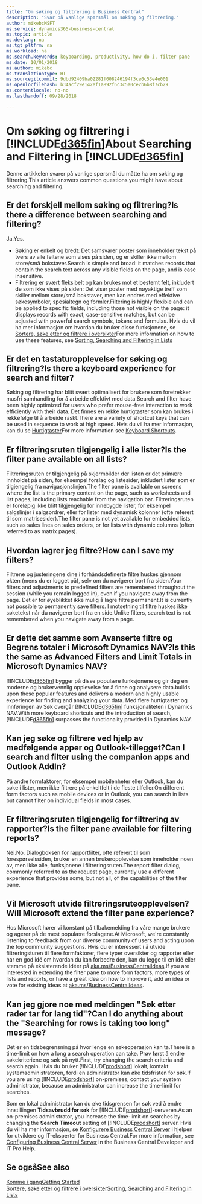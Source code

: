 ```yaml
---
title: "Om søking og filtrering i Business Central"
description: "Svar på vanlige spørsmål om søking og filtrering."
author: mikebcMSFT
ms.service: dynamics365-business-central
ms.topic: article
ms.devlang: na
ms.tgt_pltfrm: na
ms.workload: na
ms.search.keywords: keyboarding, productivity, how do i, filter pane
ms.date: 10/01/2018
ms.author: mikebc
ms.translationtype: HT
ms.sourcegitcommit: 9dbd92409ba02281f008246194f3ce0c53e4e001
ms.openlocfilehash: b34acf29e142ef1a892f6c3c5a0ce2b6b8f7cb29
ms.contentlocale: nb-no
ms.lasthandoff: 09/28/2018

---
```


# <a name="about-searching-and-filtering-in-included365finincludesd365finmdmd"></a><span data-ttu-id="76b02-103">Om søking og filtrering i [!INCLUDE[d365fin](includes/d365fin_md.md)]</span><span class="sxs-lookup"><span data-stu-id="76b02-103">About Searching and Filtering in [!INCLUDE[d365fin](includes/d365fin_md.md)]</span></span>
<span data-ttu-id="76b02-104">Denne artikkelen svarer på vanlige spørsmål du måtte ha om søking og filtrering.</span><span class="sxs-lookup"><span data-stu-id="76b02-104">This article answers common questions you might have about searching and filtering.</span></span>

## <a name="is-there-a-difference-between-searching-and-filtering"></a><span data-ttu-id="76b02-105">Er det forskjell mellom søking og filtrering?</span><span class="sxs-lookup"><span data-stu-id="76b02-105">Is there a difference between searching and filtering?</span></span>
<span data-ttu-id="76b02-106">Ja.</span><span class="sxs-lookup"><span data-stu-id="76b02-106">Yes.</span></span>
- <span data-ttu-id="76b02-107">Søking er enkelt og bredt: Det samsvarer poster som inneholder tekst på tvers av alle feltene som vises på siden, og er skiller ikke mellom store/små bokstaver.</span><span class="sxs-lookup"><span data-stu-id="76b02-107">Search is simple and broad: it matches records that contain the search text across any visible fields on the page, and is case insensitive.</span></span>
- <span data-ttu-id="76b02-108">Filtrering er svært fleksibelt og kan brukes mot et bestemt felt, inkludert de som ikke vises på siden: Det viser poster med nøyaktige treff som skiller mellom store/små bokstaver, men kan endres med effektive søkesymboler, spesialtegn og formler.</span><span class="sxs-lookup"><span data-stu-id="76b02-108">Filtering is highly flexible and can be applied to specific fields, including those not visible on the page: it displays records with exact, case-sensitive matches, but can be adjusted with powerful search symbols, tokens and formulas.</span></span> <span data-ttu-id="76b02-109">Hvis du vil ha mer informasjon om hvordan du bruker disse funksjonene, se [Sortere, søke etter og filtrere i oversikter](ui-enter-criteria-filters.md)</span><span class="sxs-lookup"><span data-stu-id="76b02-109">For more information on how to use these features, see [Sorting, Searching and Filtering in Lists](ui-enter-criteria-filters.md)</span></span>

## <a name="is-there-a-keyboard-experience-for-search-and-filter"></a><span data-ttu-id="76b02-110">Er det en tastaturopplevelse for søking og filtrering?</span><span class="sxs-lookup"><span data-stu-id="76b02-110">Is there a keyboard experience for search and filter?</span></span>
<span data-ttu-id="76b02-111">Søking og filtrering har blitt svært optimalisert for brukere som foretrekker musfri samhandling for å arbeide effektivt med data.</span><span class="sxs-lookup"><span data-stu-id="76b02-111">Search and filter have been highly optimized for users who prefer mouse-free interaction to work efficiently with their data.</span></span> <span data-ttu-id="76b02-112">Det finnes en rekke hurtigtaster som kan brukes i rekkefølge til å arbeide raskt.</span><span class="sxs-lookup"><span data-stu-id="76b02-112">There are a variety of shortcut keys that can be used in sequence to work at high speed.</span></span> <span data-ttu-id="76b02-113">Hvis du vil ha mer informasjon, kan du se [Hurtigtaster](keyboard-shortcuts.md#KeyboardFilter)</span><span class="sxs-lookup"><span data-stu-id="76b02-113">For more information see [Keyboard Shortcuts](keyboard-shortcuts.md#KeyboardFilter).</span></span>

## <a name="is-the-filter-pane-available-on-all-lists"></a><span data-ttu-id="76b02-114">Er filtreringsruten tilgjengelig i alle lister?</span><span class="sxs-lookup"><span data-stu-id="76b02-114">Is the filter pane available on all lists?</span></span>
<span data-ttu-id="76b02-115">Filtreringsruten er tilgjengelig på skjermbilder der listen er det primære innholdet på siden, for eksempel forslag og listesider, inkludert lister som er tilgjengelig fra navigasjonslinjen.</span><span class="sxs-lookup"><span data-stu-id="76b02-115">The filter pane is available on screens where the list is the primary content on the page, such as worksheets and list pages, including lists reachable from the navigation bar.</span></span> <span data-ttu-id="76b02-116">Filtreringsruten er foreløpig ikke blitt tilgjengelig for innebygde lister, for eksempel salgslinjer i salgsordrer, eller for lister med dynamisk kolonner (ofte referert til som matrisesider).</span><span class="sxs-lookup"><span data-stu-id="76b02-116">The filter pane is not yet available for embedded lists, such as sales lines on sales orders, or for lists with dynamic columns (often referred to as matrix pages).</span></span> 

## <a name="how-can-i-save-my-filters"></a><span data-ttu-id="76b02-117">Hvordan lagrer jeg filtre?</span><span class="sxs-lookup"><span data-stu-id="76b02-117">How can I save my filters?</span></span>
<span data-ttu-id="76b02-118">Filtrene og justeringene dine i forhåndsdefinerte filtre huskes gjennom økten (mens du er logget på), selv om du navigerer bort fra siden.</span><span class="sxs-lookup"><span data-stu-id="76b02-118">Your filters and adjustments to predefined filters are remembered throughout the session (while you remain logged in), even if you navigate away from the page.</span></span> <span data-ttu-id="76b02-119">Det er for øyeblikket ikke mulig å lagre filtre permanent.</span><span class="sxs-lookup"><span data-stu-id="76b02-119">It is currently not possible to permanently save filters.</span></span>
<span data-ttu-id="76b02-120">I motsetning til filtre huskes ikke søketekst når du navigerer bort fra en side.</span><span class="sxs-lookup"><span data-stu-id="76b02-120">Unlike filters, search text is not remembered when you navigate away from a page.</span></span>

## <a name="is-this-the-same-as-advanced-filters-and-limit-totals-in-microsoft-dynamics-nav"></a><span data-ttu-id="76b02-121">Er dette det samme som Avanserte filtre og Begrens totaler i Microsoft Dynamics NAV?</span><span class="sxs-lookup"><span data-stu-id="76b02-121">Is this the same as Advanced Filters and Limit Totals in Microsoft Dynamics NAV?</span></span>
[!INCLUDE[d365fin](includes/d365fin_md.md)] <span data-ttu-id="76b02-122">bygger på disse populære funksjonene og gir deg en moderne og brukervennlig opplevelse for å finne og analysere data.</span><span class="sxs-lookup"><span data-stu-id="76b02-122">builds upon these popular features and delivers a modern and highly usable experience for finding and analyzing your data.</span></span> <span data-ttu-id="76b02-123">Med flere hurtigtaster og innføringen av Søk overgår [!INCLUDE[d365fin](includes/d365fin_md.md)] funksjonaliteten i Dynamics NAV.</span><span class="sxs-lookup"><span data-stu-id="76b02-123">With more keyboard shortcuts and the introduction of search, [!INCLUDE[d365fin](includes/d365fin_md.md)] surpasses the functionality provided in Dynamics NAV.</span></span>

## <a name="can-i-search-and-filter-using-the-companion-apps-and-outlook-addin"></a><span data-ttu-id="76b02-124">Kan jeg søke og filtrere ved hjelp av medfølgende apper og Outlook-tillegget?</span><span class="sxs-lookup"><span data-stu-id="76b02-124">Can I search and filter using the companion apps and Outlook AddIn?</span></span>
<span data-ttu-id="76b02-125">På andre formfaktorer, for eksempel mobilenheter eller Outlook, kan du søke i lister, men ikke filtrere på enkeltfelt i de fleste tilfeller.</span><span class="sxs-lookup"><span data-stu-id="76b02-125">On different form factors such as mobile devices or in Outlook, you can search in lists but cannot filter on individual fields in most cases.</span></span>

## <a name="is-the-filter-pane-available-for-filtering-reports"></a><span data-ttu-id="76b02-126">Er filtreringsruten tilgjengelig for filtrering av rapporter?</span><span class="sxs-lookup"><span data-stu-id="76b02-126">Is the filter pane available for filtering reports?</span></span>
<span data-ttu-id="76b02-127">Nei.</span><span class="sxs-lookup"><span data-stu-id="76b02-127">No.</span></span> <span data-ttu-id="76b02-128">Dialogboksen for rapportfilter, ofte referert til som forespørselssiden, bruker en annen brukeropplevelse som inneholder noen av, men ikke alle, funksjonene i filtreringsruten.</span><span class="sxs-lookup"><span data-stu-id="76b02-128">The report filter dialog, commonly referred to as the request page, currently use a different experience that provides some, but not all, of the capabilities of the filter pane.</span></span>

## <a name="will-microsoft-extend-the-filter-pane-experience"></a><span data-ttu-id="76b02-129">Vil Microsoft utvide filtreringsruteopplevelsen?</span><span class="sxs-lookup"><span data-stu-id="76b02-129">Will Microsoft extend the filter pane experience?</span></span>
<span data-ttu-id="76b02-130">Hos Microsoft hører vi konstant på tilbakemelding fra våre mange brukere og agerer på de mest populære forslagene.</span><span class="sxs-lookup"><span data-stu-id="76b02-130">At Microsoft, we're constantly listening to feedback from our diverse community of users and acting upon the top community suggestions.</span></span> <span data-ttu-id="76b02-131">Hvis du er interessert i å utvide filtreringsturen til flere formfaktorer, flere typer oversikter og rapporter eller har en god idé om hvordan du kan forbedre den, kan du legge til en idé eller stemme på eksisterende idéer på [aka.ms/BusinessCentralIdeas](https://aka.ms/businesscentralideas).</span><span class="sxs-lookup"><span data-stu-id="76b02-131">If you are interested in extending the filter pane to more form factors, more types of lists and reports, or have a great idea on how to improve it, add an idea or vote for existing ideas at [aka.ms/BusinessCentralIdeas](https://aka.ms/businesscentralideas).</span></span>

## <a name="can-i-do-anything-about-the-searching-for-rows-is-taking-too-long-message"></a><span data-ttu-id="76b02-132">Kan jeg gjore noe med meldingen "Søk etter rader tar for lang tid"?</span><span class="sxs-lookup"><span data-stu-id="76b02-132">Can I do anything about the "Searching for rows is taking too long" message?</span></span>

<span data-ttu-id="76b02-133">Det er en tidsbegrensning på hvor lenge en søkeoperasjon kan ta.</span><span class="sxs-lookup"><span data-stu-id="76b02-133">There is a time-limit on how a long a search operation can take.</span></span> <span data-ttu-id="76b02-134">Prøv først å endre søkekriteriene og søk på nytt.</span><span class="sxs-lookup"><span data-stu-id="76b02-134">First, try changing the search criteria and search again.</span></span> <span data-ttu-id="76b02-135">Hvis du bruker [!INCLUDE[prodshort](includes/prodshort.md)] lokalt, kontakt systemadministratoren, fordi en administrator kan øke tidsfristen for søk.</span><span class="sxs-lookup"><span data-stu-id="76b02-135">If you are using [!INCLUDE[prodshort](includes/prodshort.md)] on-premises, contact your system administrator, because an administrator can increase the time-limit for searches.</span></span>

<span data-ttu-id="76b02-136">Som en lokal administrator kan du øke tidsgrensen for søk ved å endre innstillingen **Tidsavbrudd for søk** for [!INCLUDE[prodshort](includes/prodshort.md)]-serveren.</span><span class="sxs-lookup"><span data-stu-id="76b02-136">As an on-premises administrator, you increase the time-limit on searches by changing the **Search Timeout** setting of [!INCLUDE[prodshort](includes/prodshort.md)] server.</span></span> <span data-ttu-id="76b02-137">Hvis du vil ha mer informasjon, se [Konfigurere Business Central Server](https://docs.microsoft.com/en-us/dynamics365/business-central/dev-itpro/administration/configure-server-instance?#Database) i hjelpen for utviklere og IT-eksperter for Business Central.</span><span class="sxs-lookup"><span data-stu-id="76b02-137">For more information, see [Configuring Business Central Server](https://docs.microsoft.com/en-us/dynamics365/business-central/dev-itpro/administration/configure-server-instance?#Database) in the Business Central Developer and IT Pro Help.</span></span>

## <a name="see-also"></a><span data-ttu-id="76b02-138">Se også</span><span class="sxs-lookup"><span data-stu-id="76b02-138">See also</span></span>
[<span data-ttu-id="76b02-139">Komme i gang</span><span class="sxs-lookup"><span data-stu-id="76b02-139">Getting Started</span></span>](product-get-started.md)  
[<span data-ttu-id="76b02-140">Sortere, søke etter og filtrere i oversikter</span><span class="sxs-lookup"><span data-stu-id="76b02-140">Sorting, Searching and Filtering in Lists</span></span>](ui-enter-criteria-filters.md)

